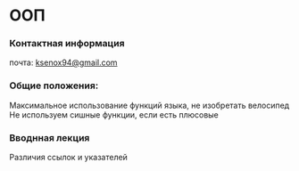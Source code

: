 # ООП

### Контактная информация 
почта: ksenox94@gmail.com

### Общие положения: 
Максимальное использование функций языка, не изобретать велосипед 
Не используем сишные функции, если есть плюсовые

### Вводнная лекция

Различия ссылок и указателей
